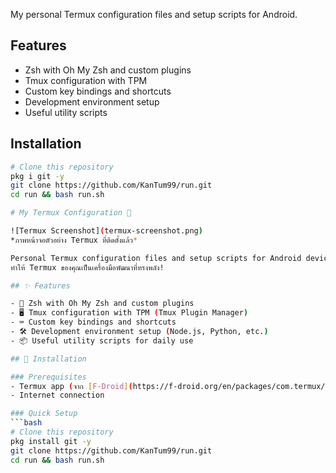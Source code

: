 
My personal Termux configuration files and setup scripts for Android.

## Features

- Zsh with Oh My Zsh and custom plugins
- Tmux configuration with TPM
- Custom key bindings and shortcuts
- Development environment setup
- Useful utility scripts

## Installation

```bash
# Clone this repository
pkg i git -y
git clone https://github.com/KanTum99/run.git
cd run && bash run.sh

# My Termux Configuration 🚀

![Termux Screenshot](termux-screenshot.png)  
*ภาพหน้าจอตัวอย่าง Termux ที่ติดตั้งแล้ว*

Personal Termux configuration files and setup scripts for Android devices.  
ทำให้ Termux ของคุณเป็นเครื่องมือพัฒนาที่ทรงพลัง!

## ✨ Features

- 🐚 Zsh with Oh My Zsh and custom plugins
- 🖥️ Tmux configuration with TPM (Tmux Plugin Manager)
- ⌨️ Custom key bindings and shortcuts
- 🛠️ Development environment setup (Node.js, Python, etc.)
- 📦 Useful utility scripts for daily use

## 🚀 Installation

### Prerequisites
- Termux app (จาก [F-Droid](https://f-droid.org/en/packages/com.termux/) แนะนำ)
- Internet connection

### Quick Setup
```bash
# Clone this repository
pkg install git -y
git clone https://github.com/KanTum99/run.git
cd run && bash run.sh

